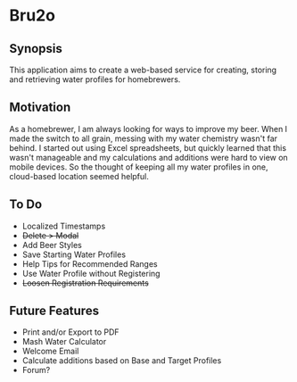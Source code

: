# Bru2o

## Synopsis
This application aims to create a web-based service for creating, storing and retrieving water profiles for homebrewers.
## Motivation
As a homebrewer, I am always looking for ways to improve my beer. When I made the switch to all grain, messing with my water chemistry
wasn't far behind. I started out using Excel spreadsheets, but quickly learned that this wasn't manageable and my calculations and 
additions were hard to view on mobile devices. So the thought of keeping all my water profiles in one, cloud-based location seemed helpful.

## To Do
- Localized Timestamps
- ~~Delete > Modal~~
- Add Beer Styles
- Save Starting Water Profiles
- Help Tips for Recommended Ranges
- Use Water Profile without Registering
- ~~Loosen Registration Requirements~~

## Future Features
- Print and/or Export to PDF
- Mash Water Calculator
- Welcome Email
- Calculate additions based on Base and Target Profiles
- Forum?
